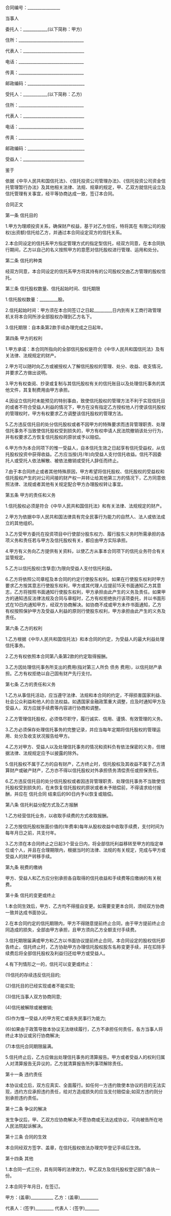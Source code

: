 
 


合同编号：________________


当事人


委托人：____________(以下简称：甲方)


住所：________________________________


代表人：______________________________


电话：________________________________


传真：________________________________


邮政编码：____________________________


受托人：____________(以下简称：乙方)


住所：________________________________


代表人：______________________________


电话：________________________________


传真：________________________________


邮政编码：____________________________


受益人：______________________________


鉴于


依据《中华人民共和国信托法》、《信托投资公司管理办法》、《信托投资公司资金信托管理暂行办法》及其他相关法律、法规、规章的规定，甲、乙双方就信托设立及信托管理有关事宜，经平等协商达成一致，签订本合同。


合同正文


第一条 信托目的


1.甲方为理顺投资关系，确保财产权益，基于对乙方信任，特将其在 有限公司的股权(出资额)信托给乙方，并通过本合同设定双方的信托关系。


2.本合同设定的信托系甲方指定管理方式的指定型信托，经双方同意，在本合同执行期间，乙方以自己的名义按照甲方的意愿对信托股权进行管理、运用和处分。


第二条 信托的种类


经双方同意，本合同设定的信托系甲方将其持有的公司股权交由乙方管理的股权信托。


第三条 信托股权数量、信托起始时间、信托期限


1.信托股权数量：_________股。


2.信托起始时间：甲方须在本合同签订之日起_________日内到有关工商行政管理机关将本合同所涉全部股权办理到乙方名下。


3.信托期限：自本条第2款手续办理完成之日起年。


第四条 甲方的权利


1.甲方承诺：本合同所指向的全部信托股权是符合《中华人民共和国信托法》及有关法律、法规规定的财产。


2.甲方可以随时向乙方或被授权人了解信托股权的管理、处分、收益、收支情况，并要求乙方做出说明。


3.甲方有权查阅、抄录或复制与其信托股权有关的信托账目以及处理信托事务的其他文件，其复制费用由甲方承担。


4.因设立信托时未能预见的特别事由，致使信托股权的管理方法不利于实现信托目的或者不符合受益人利益的情况下，甲方在没有指定乙方授权他人行使该信托股权的管理权时，甲方有权要求乙方调整该信托股权的管理方法。


5.乙方违反信托目的处分信托股权或者不因甲方的特殊要求而违背管理职责、处理信托事务不当致使信托股权受到损失的，甲方有权申请人民法院撤销该处分行为，并有权要求乙方恢复信托股权的原状或予以赔偿。


6.甲方作为本合同项下的惟一受益人，自本信托生效之日起享有信托受益权，从信托股权投资中获得收益。乙方应当按(月/年)向受益人支付信托收益。信托不因委托人或受托人依法解散、被依法撤销或受托人辞任而终止。


7.由于本合同终止或者其他特殊原因，甲方希望将信托股权、信托股权的受益权和信托股权产生的对公司间接的财产权一并转让给其他第三方的情况下，乙方同意依照法律、法规或者其他有关规定配合甲方办理股权转让事宜。


第五条 甲方的责任和义务


1.信托股权必须是符合《中华人民共和国信托法》和有关法律、法规规定的财产。


2.甲方为依据中华人民共和国法律具有完全民事行为能力的自然人、法人或依法成立的其他组织。


3.乙方受甲方委托在投资项目中行使部分股东权力、履行股东义务时所需承担的各项义务和责任若与甲方及信托股权有关，都应由甲方实际承担。


4.甲方有义务向乙方提供有关资料，以使乙方从事本合同项下的信托业务符合有关监管规定。


5.乙方以信托股权(含孳息)为限向受益人支付信托利益。


6.乙方将依照公司章程及本合同的约定行使股东权利。如果在行使股东权利时甲方要求乙方按其意志行使股东权利，甲方或其代理人应提前15天书面通知乙方其意志，乙方将按照书面通知行使股东权利，甲方承担由此产生的义务及责任。如果甲方的通知违反法律法规及合同与章程时，乙方有权拒绝执行该项委托，并以书面形式在10日内通知甲方，经双方协商解决。如协商不成或甲方未作书面通知，乙方有权按照保护甲方及受益人利益的原则行使股东权利，甲方承担由此产生的义务及责任。


第六条 乙方的权利


1.乙方根据《中华人民共和国信托法》和本合同的约定，为受益人的最大利益处理信托事务。


2.乙方有权依照本合同第八条第2款的约定取得报酬。


3.乙方因处理信托事务所支出的费用(指对第三人所负
债务
费用)，以信托财产承担。乙方有权拒绝以自己固有财产先行支付。


第七条 乙方的责任和义务


1.乙方从事信托活动，应当遵守法律、法规和本合同的约定，不得损害国家利益、社会公众利益和他人的合法权益。如遇国家金融政策重大调整，应及时通知甲方及受益人，双方应就手续费等内容进行协商和调整。


2.乙方管理信托股权，必须恪尽职守，履行诚实、信用、谨慎、有效管理的义务。


3.乙方必须保存处理信托事务的完整记录，并应当每年定期将信托股权的管理运用、处分及收支状况报告给甲方。


4.乙方对甲方、受益人以及处理信托事务的情况和资料负有依法保密的义务，但根据法律、法规规定应予以披露的除外。


5.信托股权不属于乙方的自有财产，乙方终止时，信托股权及其收益不属于乙方清算财产或破产财产，乙方亦不得以信托股权对外承担债务清偿责任或担保责任。


6.乙方违反信托目的处分信托股权或者因违背管理职责、处理信托事务不当致使信托股权受到损失的，在未恢复信托股权的原状或者未予赔偿前，不得请求给付报酬，并应在
信托合同
结束后的90日内予以恢复或赔偿。


第八条 信托利益分配方式及乙方报酬


1.乙方经营信托业务，以收取手续费的方式收取报酬。


2.乙方按信托股权账面价值的(年费率)每年从股权收益中收取手续费，支付时间为每年月日之前，共支付年。


3.乙方须在本合同终止之日起3个营业日内，将全部信托利益移转至甲方的指定单位或个人，并且在合理期限内，根据当时的法律、法规的有关规定，完成与甲方或受益人的财产转移手续。


第九条 税费的缴纳


甲方、受益人和乙方应分别承担各自取得的信托收益和手续费等应缴纳的有关税费。


第十条 信托的变更或终止


1.本合同生效后，甲方、乙方均不得擅自变更。如需要变更本合同，须经双方协商一致并达成书面协议。


2.在本合同约定的信托期限内，甲方不得随意提前终止合同，由于甲方提前终止合同造成的损失，全部由甲方承担，且甲方须向乙方全额支付手续费。


3.信托期限届满或甲方和乙方以书面协议提前终止合同，本合同设定的股权信托即告终止，信托终止时，乙方协助甲方办理信托股权股东名称变更手续，并在扣除手续费后将全部信托股权及利益归还给甲方或受益人。


4.有下列情形之一的，信托可以变更或终止：


(1)信托的存续违反信托目的;


(2)信托目的已经实现或者不能实现;


(3)信托当事人双方协商同意;


(4)信托被解除或被撤销;


(5)作为惟一受益人的甲方死亡或丧失民事行为能力;


(6)如果由于政策导致本协议无法继续履行，乙方不承担任何责任，各方当事人将终止本协议或另行协商解决;


(7)本信托合同期限届满。


5.信托终止后，乙方应做出处理信托事务的清算报告。甲方或者受益人的权利归属人对清算报告无异议的，乙方就清算报告所列事项解除责任。


第十一条 违约责任


本协议成立后，双方应真实、全面履行。如任何一方违约致使本协议的目的无法实现，违约方应承担违约责任，给对方造成损失的应当支付赔偿金;如双方违约则分别承担违约责任。


第十二条 争议的解决


发生争议后，甲、乙双方应协商解决;不愿协商或无法达成协议，可向被告所在地人民法院起诉解决。


第十三条 合同的生效


本合同经双方签字、盖章，在信托股权依法办理完毕登记手续后生效。


第十四条 其他


1.本合同一式三份，具有同等的法律效力，甲乙双方及信托股权登记部门各执一份。


2.本合同于年月日，在签订。


甲方：(盖章)___________ 乙方：(盖章)_________


代表人：(签字)_________ 代表人：(签字)_______
 


 

 
 
 
 
 
  


  
 

  


  


  
 
 
 
 

